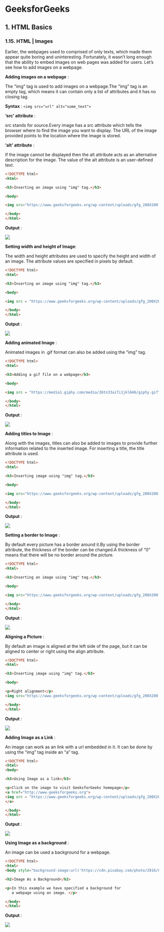 # GeeksforGeeks

## 1. HTML Basics

### 1.15. HTML | Images

Earlier, the webpages used to comprised of only texts, which made them appear quite boring and uninteresting. Fortunately, it wasn’t long enough that the ability to embed images on web pages was added for users. Let’s see how to add images on a webpage.

**Adding images on a webpage** :

The “img” tag is used to add images on a webpage.The “img” tag is an empty tag, which means it can contain only a list of attributes and it has no closing tag.

**Syntax** : `<img src="url" alt="some_text">`


**‘src’ attribute** :

src stands for source.Every image has a src attribute which tells the browser where to find the image you want to display. The URL of the image provided points to the location where the image is stored.


**‘alt’ attribute** :

If the image cannot be displayed then the alt attribute acts as an alternative description for the image. The value of the alt attribute is an user-defined text.

```html
<!DOCTYPE html>
<html>

<h3>Inserting an image using "img" tag.</h3>

<body>

<img src="https://www.geeksforgeeks.org/wp-content/uploads/gfg_200X200.png" alt="GeeksforGeeks logo">

</body>
</html>
```

**Output** :

![](https://cdncontribute.geeksforgeeks.org/wp-content/uploads/Screen-Shot-2017-12-10-at-12.35.32-AM.png)


**Setting width and height of Image**:

The width and height attributes are used to specify the height and width of an image. The attribute values are specified in pixels by default.

```html
<!DOCTYPE html>
<html>

<h3>Inserting an image using "img" tag.</h3>

<body>

<img src = "https://www.geeksforgeeks.org/wp-content/uploads/gfg_200X200.png" alt = "GeeksforGeeks logo" width = "400" height= "500">

</body>
</html>
```

**Output** :

![](https://cdncontribute.geeksforgeeks.org/wp-content/uploads/Screen-Shot-2017-12-10-at-12.29.51-AM.png)


**Adding animated Image** :

Animated images in .gif format can also be added using the “img” tag.


```html
<!DOCTYPE html>
<html>

<h3>Adding a gif file on a webpage</h3>

<body>

<img src = "https://media1.giphy.com/media/26tn33aiTi1jkl6H6/giphy.gif" alt = "smiley" style = "width:500px; height:280px;">

</body>
</html>
```

**Output** :

![](https://media1.giphy.com/media/26tn33aiTi1jkl6H6/giphy.gif)


**Adding titles to Image** :

Along with the images, titles can also be added to images to provide further information related to the inserted image. For inserting a title, the title attribute is used.

```html
<!DOCTYPE html>
<html>

<h3>Inserting image using "img" tag.</h3>

<body>

<img src="https://www.geeksforgeeks.org/wp-content/uploads/gfg_200X200.png" alt="GeeksforGeeks logo" title="Logo of GeeksforGeeks">

</body>
</html>
```

**Output** :

![](https://cdncontribute.geeksforgeeks.org/wp-content/uploads/Screen-Shot-2017-12-10-at-12.52.20-AM.png)


**Setting a border to Image** :

By default every picture has a border around it.By using the border attribute, the thickness of the border can be changed.A thickness of “0” means that there will be no border around the picture.


```html
<!DOCTYPE html>
<html>

<h3>Inserting an image using "img" tag.</h3>

<body>

<img src="https://www.geeksforgeeks.org/wp-content/uploads/gfg_200X200.png" alt="GeeksforGeeks logo" title="Logo of GeeksforGeeks" border="5">

</body>
</html>
```

**Output** :

![](https://cdncontribute.geeksforgeeks.org/wp-content/uploads/Screen-Shot-2017-12-10-at-12.56.14-AM.png)


**Aligning a Picture** :

By default an image is aligned at the left side of the page, but it can be aligned to center or right using the align attribute.

```html
<!DOCTYPE html>
<html>

<h3>Inserting image using "img" tag.</h3>

<body>

<p>Right alignment</p>
<img src="https://www.geeksforgeeks.org/wp-content/uploads/gfg_200X200.png" alt="GeeksforGeeks logo" title="Logo of GeeksforGeeks" align="right"><br>

</body>
</html>
```

**Output** :

![](https://cdncontribute.geeksforgeeks.org/wp-content/uploads/Screen-Shot-2017-12-10-at-1.05.52-AM.png)


**Adding Image as a Link** :

An image can work as an link with a url embedded in it. It can be done by using the “img” tag inside an “a” tag.

```html
<!DOCTYPE html>
<html>
<body>

<h3>Using Image as a link</h3>

<p>Click on the image to visit GeeksforGeeks homepage</p>
<a href="http://www.geeksforgeeks.org">
<img src = "https://www.geeksforgeeks.org/wp-content/uploads/gfg_200X200.png" alt="GeeksforGeeks" style="width:42px; height:42px; border:0;">
</a>

</body>
</html>
```

**Output** :

![](http://i66.tinypic.com/2j5axdt.png)

**Using Image as a background** :

An image can be used a background for a webpage.

```html
<!DOCTYPE html>
<html>
<body style="background-image:url('https://cdn.pixabay.com/photo/2016/04/15/04/02/water-1330252__340.jpg')">

<h2>Image As a Background</h2>

<p>In this example we have specified a background for
   a webpage using an image. </p>

</body>
</html>
```

**Output** :

![](http://i64.tinypic.com/2h6ahac.png)
